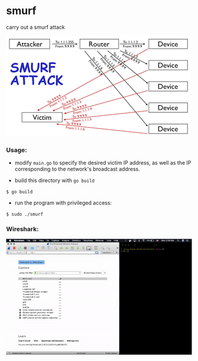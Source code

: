 # smurf

carry out a smurf attack

![](.media/smurf_attack_diagram.png)

### Usage:

* modify `main.go` to specify the desired victim IP address, as well as the IP corresponding to the network's broadcast address.

* build this directory with `go build`

```
$ go build
```

* run the program with privileged access:

```
$ sudo ./smurf
```

### Wireshark:

![](.media/run.gif)
